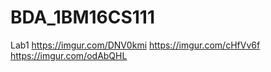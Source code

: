 # BDA_1BM16CS111

Lab1
https://imgur.com/DNV0kmi
https://imgur.com/cHfVv6f
https://imgur.com/odAbQHL

